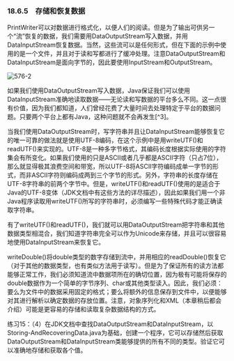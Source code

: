 ### 18.6.5　存储和恢复数据

PrintWriter可以对数据进行格式化，以便人们的阅读。但是为了输出可供另一个“流”恢复的数据，我们需要用DataOutputStream写入数据，并用DataInputStream恢复数据。当然，这些流可以是任何形式，但在下面的示例中使用的是一个文件，并且对于读和写都进行了缓冲处理。注意DataOutputStream和DataInputStream是面向字节的，因此要使用InputStream和OutputStream。

![576-2](../Images/image03489.jpeg)

如果我们使用DataOutputStream写入数据，Java保证我们可以使用DataInputStream准确地读取数据——无论读和写数据的平台多么不同。这一点很有价值，因为我们都知道，人们曾经花费了大量时间去处理特定于平台的数据问题。只要两个平台上都有Java，这种问题就不会再发生[^3]。

当我们使用DataOutputStream时，写字符串并且让DataInputStream能够恢复它的唯一可靠的做法就是使用UTF-8编码，在这个示例中是用writeUTF()和readUTF()来实现的。UTF-8是一种多字节格式，其编码长度根据实际使用的字符集会有所变化。如果我们使用的只是ASCII或者几乎都是ASCII字符（只占7位），那么就显得极其浪费空间和带宽，所以UTF-8将ASCII字符编码成单一字节的形式，而非ASCII字符则编码成两到三个字节的形式。另外，字符串的长度存储在UTF-8字符串的前两个字节中。但是，writeUTF()和readUTF()使用的是适合于Java的UTF-8变体（JDK文档中有这些方法的详尽描述），因此如果我们用一个非Java程序读取用writeUTF()所写的字符串时，必须编写一些特殊代码才能正确读取字符串。

有了writeUTF()和readUTF()，我们就可以用DataOutputStream把字符串和其他数据类型相混合，我们知道字符串完全可以作为Unicode来存储，并且可以很容易地使用DataInputStream来恢复它。

writeDouble()将double类型的数字存储到流中，并用相应的readDouble()恢复它（对于其他的数据类型，也有类似方法用于读写）。但是为了保证所有的读方法都能够正常工作，我们必须知道流中数据项所在的确切位置，因为极有可能将保存的double数据作为一个简单的字节序列、char或其他类型读入。因此，我们必须：要么为文件中的数据采用固定的格式；要么将额外的信息保存到文件中，以便能够对其进行解析以确定数据的存放位置。注意，对象序列化和XML（本章稍后都会介绍）可能是更容易的存储和读取复杂数据结构的方式。

练习15：（4）在JDK文档中查找DataOutputStream和DataInputStream，以Storing-AndRecoveringData.java为基础，创建一个程序，它可以存储然后获取DataOutputStream和DataInputStream类能够提供的所有不同的类型。验证它可以准确地存储和获取各个值。